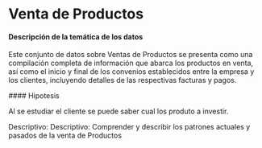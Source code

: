# Venta de Productos
<p>
  
 #### Descripción de la temática de los datos
  </p>
  <p>
Este conjunto de datos sobre Ventas de Productos se presenta como una compilación completa de información que abarca los productos en venta, así como el inicio y final de los convenios establecidos entre la empresa y los clientes, incluyendo detalles de las respectivas facturas y pagos.
</p>
<p>
  #### Hipotesis
</p>
<p>
Al se estudiar el cliente se puede saber cual los produto a investir.
</p>
<p>
<n>Descriptivo: </n>Descriptivo: Comprender y describir los patrones actuales y pasados de la venta de Productos
</p>

